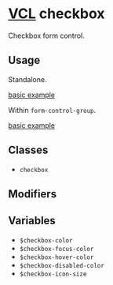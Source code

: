 # [VCL](https://vcl.github.io/) checkbox

Checkbox form control.

## Usage

Standalone.

[basic example](/demo/example-basic.html)

Within `form-control-group`.

[basic example](/demo/example-form.html)

## Classes

- `checkbox`

## Modifiers

## Variables

- `$checkbox-color`
- `$checkbox-focus-color`
- `$checkbox-hover-color`
- `$checkbox-disabled-color`
- `$checkbox-icon-size`
